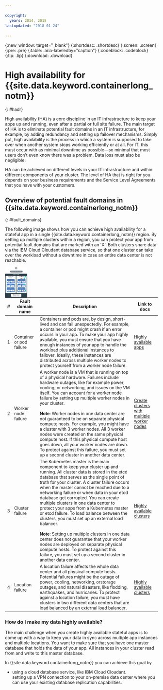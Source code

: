 ```yaml
---

copyright:
  years: 2014, 2018
lastupdated: "2018-01-24"

---
```


{:new_window: target="_blank"}
{:shortdesc: .shortdesc}
{:screen: .screen}
{:pre: .pre}
{:table: .aria-labeledby="caption"}
{:codeblock: .codeblock}
{:tip: .tip}
{:download: .download}


# High availability for {{site.data.keyword.containerlong_notm}}
{: #hadr}

High availability (HA) is a core discipline in an IT infrastructure to keep your apps up and running, even after a partial or full site failure. The main target of HA is to eliminate potential fault domains in an IT infrastructure, for example, by adding redundancy and setting up failover mechanisms. Simply put, high availability is the process in which a system is supposed to take over when another system stops working efficiently or at all.  For IT, this must occur with as minimal downtime as possible—so minimal that most users don’t even know there was a problem.  Data loss must also be negligible; 

HA can be achieved on different levels in your IT infrastructure and within different components of your cluster. The level of HA that is right for you depends on your business requirements and the Service Level Agreements that you have with your customers.  

## Overview of potential fault domains in {{site.data.keyword.containerlong_notm}}
{: #fault_domains}

The following image shows how you can achieve high availability for a stateful app in a single {{site.data.keyword.containerlong_notm}} region. By setting up multiple clusters within a region, you can protect your app from potential fault domains that are marked with an 'X'. Both clusters share data via the IBM Cloud Cloudant database service, so that one cluster can take over the workload without a downtime in case an entire data center is not reachable. 

<img src="images/cs_cluster_ha.png" style="height: 100px; border-style: none;" height="500" align="left" alt="Overview of fault domains in a high availability cluster within an {{site.data.keyword.containershort_notm}} region."/>

<p></p>

|#|Fault domain name|Description|Link to docs
|---|---|---|---|
1|Container or pod failure|Containers and pods are, by design, short-lived and can fail unexpectedly. For example, a container or pod might crash if an error occurs in your app. To make your app highly available, you must ensure that you have enough instances of your app to handle the workload plus additional instances to failover. Ideally, these instances are distributed across multiple worker nodes to protect yourself from a worker node failure.|[Highly available apps](cs_app.html#highly_available_apps)|
2|Worker node failure|A worker node is a VM that is running on top of a physical hardware. Failures include hardware outages, like for example power, cooling, or networking, and issues on the VM itself. You can account for a worker node failure by setting up multiple worker nodes in your cluster. <br/><br/>**Note**: Worker nodes in one data center are not guaranteed to be on separate physical compute hosts. For example, you might have a cluster with 3 worker nodes. All 3 worker nodes were created on the same physical compute host. If this physical compute host goes down, all your worker nodes are down. To protect against this failure, you must set up a second cluster in another data center.|[Create clusters with multiple worker nodes](cs_cli_reference.html#cs_cluster_create)|
3|Cluster failure|The Kubernetes master is the main component to keep your cluster up and running. All cluster data is stored in the etcd database that serves as the single point of truth for your cluster. A cluster failure occurs when the master cannot be reached due to a networking failure or when data in your etcd database get corrupted. You can create multiple clusters in one data center to protect your apps from a Kubernetes master or etcd failure. To load balance between the clusters, you must set up an external load balancer. <br/><br/>**Note**: Setting up multiple clusters in one data center does not guarantee that your worker nodes are deployed on separate physical compute hosts. To protect against this failure, you must set up a second cluster in another data center. |[Highly available clusters](cs_clusters.html#planning_clusters)|
4|Location failure|A location failure affects the whole data center and all physical compute hosts. Potential failures might be the outage of power, cooling, networking, orstorage outages, and natural disasters, like flodding, earthquakes, and hurricanes. To protect against a location failure, you must have clusters in two different data centers that are load balanced by an external load balancer.|[Highly available clusters](cs_clusters.html#planning_clusters)|

### How do I make my data highly available?  
The main challenge when you create highly available stateful apps is to come up with a way to keep your data in sync across multiple app instances and multiple locations. You want to make sure that you have one master database that holds the data of your app. All instances in your cluster read from and write to this master database. 

In {{site.data.keyword.containerlong_notm}} you can achieve this goal by <ul><li>using a cloud database service, like IBM Cloud Cloudant.</li></li>setting up a VPN connection to your on-premise data center where you can use your existing database replication capabilities. </li></ul>
